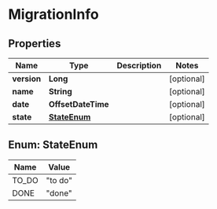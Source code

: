 

# MigrationInfo


## Properties

| Name | Type | Description | Notes |
|------------ | ------------- | ------------- | -------------|
|**version** | **Long** |  |  [optional] |
|**name** | **String** |  |  [optional] |
|**date** | **OffsetDateTime** |  |  [optional] |
|**state** | [**StateEnum**](#StateEnum) |  |  [optional] |



## Enum: StateEnum

| Name | Value |
|---- | -----|
| TO_DO | &quot;to do&quot; |
| DONE | &quot;done&quot; |



